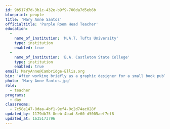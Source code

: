 ```yaml
---
id: 9b517d7d-3b1c-432e-b9f9-700da7d5eb6b
blueprint: people
title: 'Mary Anne Santos'
officialtitle: 'Purple Room Head Teacher'
education:
  -
    name_of_institution: 'M.A.T. Tufts University'
    type: institution
    enabled: true
  -
    name_of_institution: 'B.A. Castleton State College'
    type: institution
    enabled: true
email: MaryAnne@Cambridge-Ellis.org
bio: 'After working briefly as a graphic designer for a small book publisher, I returned to school in order to live out my dream as an educator of young children. I’m passionate about fostering relationships in the Cambridge Ellis community and creating warm, nurturing environments for children to explore and connect with each day. In my spare time, I enjoy traveling with my family, and exploring the beauty of New England.'
photo: 'Mary Anne Santos.jpg'
role:
  - teacher
programs:
  - day
classrooms:
  - 7c58e147-8daa-4bf1-9ef4-0c2d74ac028f
updated_by: 1179db75-8eeb-4bad-8e60-d5005aef7ef8
updated_at: 1635173796
---
```

